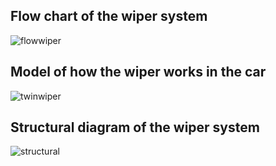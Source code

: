 ## Flow chart of the wiper system

![flowwiper](https://user-images.githubusercontent.com/101174057/167923605-5b7a6dcc-20da-40a4-923f-0bb71637ba14.png)


## Model of how the wiper works in the car

![twinwiper](https://user-images.githubusercontent.com/101174057/167924189-27ccfcee-33d4-492a-929f-ec02c609891d.gif)

## Structural diagram of the wiper system

![structural](https://user-images.githubusercontent.com/101174057/167923856-3066018e-aab3-4bb1-ab80-f976023ccdec.png)

